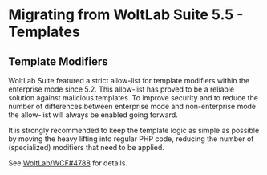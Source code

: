 # Migrating from WoltLab Suite 5.5 - Templates

## Template Modifiers

WoltLab Suite featured a strict allow-list for template modifiers within the enterprise mode since 5.2.
This allow-list has proved to be a reliable solution against malicious templates.
To improve security and to reduce the number of differences between enterprise mode and non-enterprise mode the allow-list will always be enabled going forward.

It is strongly recommended to keep the template logic as simple as possible by moving the heavy lifting into regular PHP code, reducing the number of (specialized) modifiers that need to be applied.

See [WoltLab/WCF#4788](https://github.com/WoltLab/WCF/pull/4788) for details.

